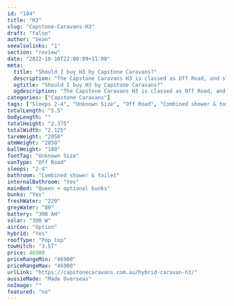 ```yaml
---
id: "104"
title: "H3"
slug: "Capstone-Caravans-H3"
draft: "false"
author: "Sean"
seealsolinks: "1"
section: "review"
date: "2022-10-10T22:00:09+11:00"
meta:
  title: "Should I buy H3 by Capstone Caravans?"
  description: "The Capstone Caravans H3 is classed as Off Road, and sleeps 2-4 people. It is Made Overseas and comes in at Unknown Size. It generally has Combined shower & toilet."
  ogtitle: "Should I buy H3 by Capstone Caravans?"
  ogdescription: "The Capstone Caravans H3 is classed as Off Road, and sleeps 2-4 people. It is Made Overseas and comes in at Unknown Size. It generally has Combined shower & toilet."
categories: ["Capstone Caravans"]
tags: ["Sleeps 2-4", "Unknown Size", "Off Road", "Combined shower & toilet", "Pop top", "Under 50k", "Made Overseas"]
totalLength: "5.5"
bodyLength: ""
totalHeight: "2.375"
totalWidth: "2.125"
tareWeight: "2050"
atmWeight: "2850"
ballWeight: "180"
footTag: "Unknown Size"
vanType: "Off Road"
sleeps: "2-4"
bathroom: "Combined shower & toilet"
internalBathroom: "Yes"
mainBed: "Queen + optional bunks"
bunks: "Yes"
freshWater: "220"
greyWater: "80"
battery: "300 AH"
solar: "300 W"
airCon: "Option"
hybrid: "Yes"
roofType: "Pop top"
towHitch: "3.5T"
price: 46900
priceRangeMin: "46900"
priceRangeMax: "46900"
urlLink: "https://capstonecaravans.com.au/hybrid-caravan-h3/"
aussieMade: "Made Overseas"
noImage: ""
featured: "no"
---
```

